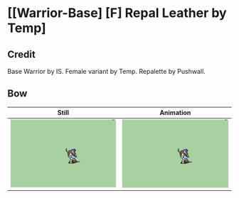 # [\[Warrior-Base\] \[F\] Repal Leather by Temp]

## Credit

Base Warrior by IS.
Female variant by Temp.
Repalette by Pushwall.
	
## Bow

| Still | Animation |
| :---: | :-------: |
| ![Bow still](./Bow_000.png) | ![Bow animation](./Bow.gif) |
